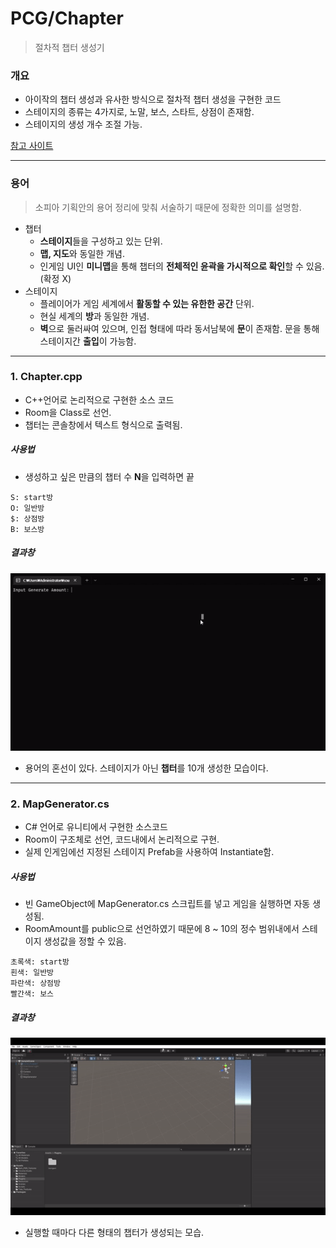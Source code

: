 # PCG/Chapter
> 절차적 챕터 생성기

### 개요
- 아이작의 챕터 생성과 유사한 방식으로 절차적 챕터 생성을 구현한 코드
- 스테이지의 종류는 4가지로, 노말, 보스, 스타트, 상점이 존재함.
- 스테이지의 생성 개수 조절 가능.

[참고 사이트](https://www.boristhebrave.com/2020/09/12/dungeon-generation-in-binding-of-isaac/)

---
### 용어
> 소피아 기획안의 용어 정리에 맞춰 서술하기 때문에 정확한 의미를 설명함.

- 챕터
	- **스테이지**들을 구성하고 있는 단위.
	- **맵, 지도**와 동일한 개념.
	- 인게임 UI인 **미니맵**을 통해 챕터의 **전체적인 윤곽을 가시적으로 확인**할 수 있음. (확정 X)
- 스테이지
	- 플레이어가 게임 세계에서 **활동할 수 있는 유한한 공간** 단위.
	- 현실 세계의 **방**과 동일한 개념.
	- **벽**으로 둘러싸여 있으며, 인접 형태에 따라 동서남북에 **문**이 존재함. 문을 통해 스테이지간 **출입**이 가능함.
---
### 1. Chapter.cpp
- C++언어로 논리적으로 구현한 소스 코드
- Room을 Class로 선언.
- 챕터는 콘솔창에서 텍스트 형식으로 출력됨.


##### 사용법
- 생성하고 싶은 만큼의 챕터 수 **N**을 입력하면 끝
```
S: start방
O: 일반방
$: 상점방
B: 보스방
```

##### 결과창
<img src="https://github.com/ProjectLamb/SourceCode/blob/neoskyclad/PCG/Chapter/_image/Chapter.gif?raw=true"/>

- 용어의 혼선이 있다. 스테이지가 아닌 **챕터**를 10개 생성한 모습이다.

---
### 2. MapGenerator.cs
- C# 언어로 유니티에서 구현한 소스코드
- Room이 구조체로 선언, 코드내에서 논리적으로 구현.
- 실제 인게임에선 지정된 스테이지 Prefab을 사용하여 Instantiate함.


##### 사용법
- 빈 GameObject에 MapGenerator.cs 스크립트를 넣고 게임을 실행하면 자동 생성됨.
- RoomAmount를 public으로 선언하였기 때문에 8 ~ 10의 정수 범위내에서 스테이지 생성값을 정할 수 있음.
```
초록색: start방
흰색: 일반방
파란색: 상점방
빨간색: 보스
```

##### 결과창
<img src="https://github.com/ProjectLamb/SourceCode/blob/neoskyclad/PCG/Chapter/_image/MapGenerator.gif?raw=true"/>

- 실행할 때마다 다른 형태의 챕터가 생성되는 모습.
